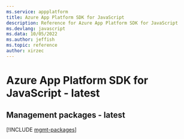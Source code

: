 ```yaml
---
ms.service: appplatform
title: Azure App Platform SDK for JavaScript
description: Reference for Azure App Platform SDK for JavaScript
ms.devlang: javascript
ms.data: 10/05/2022
ms.author: jeffish
ms.topic: reference
author: xirzec
---
```

# Azure App Platform SDK for JavaScript - latest

## Management packages - latest
[!INCLUDE [mgmt-packages](app-platform-mgmt-index.md)]